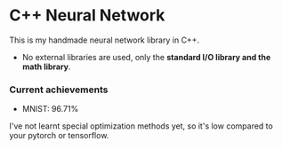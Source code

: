 # C++ Neural Network
 
This is my handmade neural network library in C++.

- No external libraries are used, only the **standard I/O library and the math library**.

### Current achievements
- MNIST: 96.71%

I've not learnt special optimization methods yet, so it's low compared to your pytorch or tensorflow.

